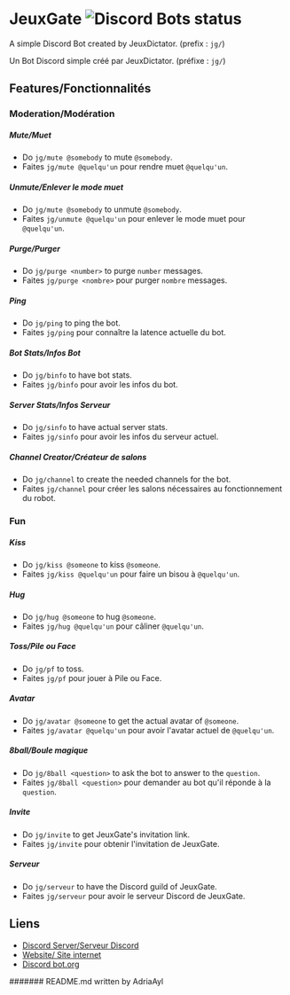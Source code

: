 # JeuxGate ![Discord Bots status](https://discordbots.org/api/widget/status/515891064721244162.svg?noavatar=true)

A simple Discord Bot created by JeuxDictator. (prefix : `jg/`)

Un Bot Discord simple créé par JeuxDictator. (préfixe : `jg/`)

## Features/Fonctionnalités
### Moderation/Modération 
##### Mute/Muet
 - Do `jg/mute @somebody` to mute `@somebody`.
 - Faites `jg/mute @quelqu'un` pour rendre muet `@quelqu'un`.

##### Unmute/Enlever le mode muet
 - Do `jg/mute @somebody` to unmute `@somebody`.
 - Faites `jg/unmute @quelqu'un` pour enlever le mode muet pour `@quelqu'un`.

##### Purge/Purger
 - Do `jg/purge <number>` to purge `number` messages.
 - Faites `jg/purge <nombre>` pour purger `nombre` messages.

##### Ping
 - Do `jg/ping` to ping the bot.
 - Faites `jg/ping` pour connaître la latence actuelle du bot.
 
##### Bot Stats/Infos Bot
 - Do `jg/binfo` to have bot stats.
 - Faites `jg/binfo` pour avoir les infos du bot.

##### Server Stats/Infos Serveur
 - Do `jg/sinfo` to have actual server stats.
 - Faites `jg/sinfo` pour avoir les infos du serveur actuel.
 
##### Channel Creator/Créateur de salons
 - Do `jg/channel` to create the needed channels for the bot.
 - Faites `jg/channel` pour créer les salons nécessaires au fonctionnement du robot.

### Fun 
##### Kiss
 - Do `jg/kiss @someone` to kiss `@someone`.
 - Faites `jg/kiss @quelqu'un` pour faire un bisou à `@quelqu'un`.

##### Hug
 - Do `jg/hug @someone` to hug `@someone`.
 - Faites `jg/hug @quelqu'un` pour câliner `@quelqu'un`.

##### Toss/Pile ou Face
 - Do `jg/pf` to toss.
 - Faites `jg/pf` pour jouer à Pile ou Face.

##### Avatar
 - Do `jg/avatar @someone` to get the actual avatar of `@someone`.
 - Faites `jg/avatar @quelqu'un` pour avoir l'avatar actuel de `@quelqu'un`.

##### 8ball/Boule magique
 - Do `jg/8ball <question>` to ask the bot to answer to the `question`.
 - Faites `jg/8ball <question>` pour demander au bot qu'il réponde à la `question`.

##### Invite
 - Do `jg/invite` to get JeuxGate's invitation link.
 - Faites `jg/invite` pour obtenir l'invitation de JeuxGate.

##### Serveur
 - Do `jg/serveur` to have the Discord guild of JeuxGate.
 - Faites `jg/serveur` pour avoir le serveur Discord de JeuxGate.

## Liens
- [Discord Server/Serveur Discord](https://discord.gg/BSEGc9D)
- [Website/ Site internet](https://jeuxdictator.github.io/Jeuxgate-web/)
- [Discord bot.org](https://discordbots.org/bot/515891064721244162)

####### README.md written by AdriaAyl 
